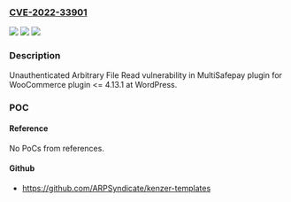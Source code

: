 ### [CVE-2022-33901](https://cve.mitre.org/cgi-bin/cvename.cgi?name=CVE-2022-33901)
![](https://img.shields.io/static/v1?label=Product&message=MultiSafepay%20plugin%20for%20WooCommerce%20(WordPress%20plugin)&color=blue)
![](https://img.shields.io/static/v1?label=Version&message=%3C%3D%204.13.1%20&color=brightgreen)
![](https://img.shields.io/static/v1?label=Vulnerability&message=Arbitrary%20File%20Read&color=brightgreen)

### Description

Unauthenticated Arbitrary File Read vulnerability in MultiSafepay plugin for WooCommerce plugin <= 4.13.1 at WordPress.

### POC

#### Reference
No PoCs from references.

#### Github
- https://github.com/ARPSyndicate/kenzer-templates

